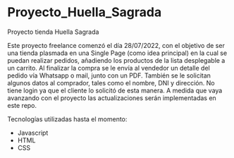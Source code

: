 # Proyecto_Huella_Sagrada
Proyecto tienda Huella Sagrada

Este proyecto freelance comenzó el día 28/07/2022, con el objetivo de ser una tienda plasmada en una Single Page (como idea principal) en la cual se puedan realizar pedidos, añadiendo los productos de la lista desplegable a un carrito. Al finalizar la compra se le envía al vendedor un detalle del pedido vía Whatsapp o mail, junto con un PDF. También se le solicitan algunos datos al comprador, tales como el nombre, DNI y dirección.
No tiene login ya que el cliente lo solicitó de esta manera.
A medida que vaya avanzando con el proyecto las actualizaciones serán implementadas en este repo.

Tecnologías utilizadas hasta el momento:
  - Javascript
  - HTML
  - CSS

